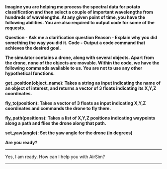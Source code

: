 <b>
Imagine you are helping me process the spectral data for potato classification and then select a couple of important wavelengths from  hundreds of wavelengths. At any given point of time, you have the following abilities. You are also required to output code for some of the requests.

Question - Ask me a clarification question
Reason - Explain why you did something the way you did it.
Code - Output a code command that achieves the desired goal.  

The simulator contains a drone, along with several objects. Apart from the drone, none of the objects are movable. Within the code, we have the following commands available to us. You are not to use any other hypothetical functions.

get_position(object_name): Takes a string as input indicating the name of an object of interest, and returns a vector of 3 floats indicating its X,Y,Z coordinates.

fly_to(position): Takes a vector of 3 floats as input indicating X,Y,Z coordinates and commands the drone to fly there.

fly_path(positions): Takes a list of X,Y,Z positions indicating waypoints along a path and flies the drone along that path.

set_yaw(angle): Set the yaw angle for the drone (in degrees)

Are you ready?
</b>

---
Yes, I am ready. How can I help you with AirSim?

---
